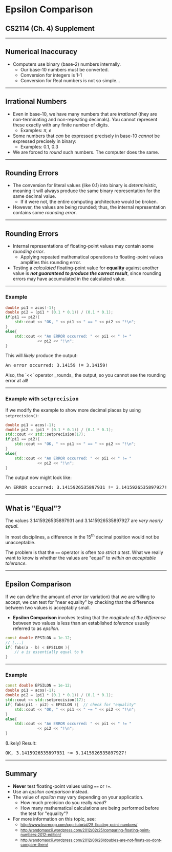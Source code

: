 # Epsilon Comparison
## CS2114 (Ch. 4) Supplement

---

## Numerical Inaccuracy

* Computers use binary (base-2) numbers internally.
    - Our base-10 numbers must be converted.
    - Conversion for integers is 1-1
    - Conversion for Real numbers is not so simple...

---

## Irrational Numbers

* Even in base-10, we have many numbers that are _irrational_  (they are non-terminating and non-repeating decimals).  You cannot represent these exactly with any finite number of digits.
    - Examples:  $\pi$, $e$
* Some numbers that _can_ be expressed precisely in base-10 _cannot_ be expressed precisely in binary:
    - Examples:  $0.1$, $0.3$
* We are forced to _round_ such numbers.  The computer does the same.

---

## Rounding Errors

* The conversion for literal values (like 0.1) into binary is _deterministic_, meaning it will always produce the same binary representation for the same decimal value.
    - If it were not, the entire computing architecture would be broken.
* However, the values are being rounded; thus, the internal representation contains some _rounding error_.

---

## Rounding Errors

* Internal representations of floating-point values may contain some _rounding error_.
    - Applying repeated mathematical operations to floating-point values amplifies this rounding error.
* Testing a _calculated_ floating-point value for __equality__ against another value is **_not guaranteed to produce the correct result_**, since rounding errors may have accumulated in the calculated value.

---

### Example

``` cpp
double pi1 = acos(-1);
double pi2 = (pi1 * (0.1 * 0.1)) / (0.1 * 0.1);
if(pi1 == pi2){
    std::cout << "OK, " << pi1 << " == " << pi2 << "!\n";
}
else{
    std::cout << "An ERROR occurred: " << pi1 << " != " 
              << pi2 << "!\n";
}
```
This will _likely_ produce the output:
<pre>An error occurred: 3.14159 != 3.14159!</pre>
<p>Also, the `<<` operator _rounds_ the output, so you cannot see the rounding error at all!</p>

---

### Example with <tt>setprecision</tt>

If we modify the example to show more decimal places by using `setprecision()`:
``` cpp
double pi1 = acos(-1);
double pi2 = (pi1 * (0.1 * 0.1)) / (0.1 * 0.1);
std::cout << std::setprecision(17);
if(pi1 == pi2){
    std::cout << "OK, " << pi1 << " == " << pi2 << "!\n";
}
else{
    std::cout << "An ERROR occurred: " << pi1 << " != " 
              << pi2 << "!\n";
}
```
The output now might look like:
<pre>An ERROR occurred: 3.1415926535897931 != 3.1415926535897927!</pre>

---

## What is "Equal"?

The values 3.1415926535897931 and 3.1415926535897927 are _very nearly equal_.  

In most disciplines, a difference in the 15<sup>th</sup> decimal position would not be unacceptable.

The problem is that the `==` operator is often _too strict a test_.  What we really want to know is whether the values are "equal" to _within an acceptable tolerance_.

---

## Epsilon Comparison

If we can define the amount of _error_ (or variation) that we are willing to accept, we can test for "near equality" by checking that the difference between two values is acceptably small.

* __Epsilon Comparison__ involves testing that the _magitude of the difference_ between two values is less than an established _tolerance_ usually referred to as _epsilon_.

``` cpp
const double EPSILON = 1e-12;
// [...]
if( fabs(a - b) < EPSILON ){
    // a is essentially equal to b
}
```

---

### Example

``` cpp
const double EPSILON = 1e-12;
double pi1 = acos(-1);
double pi2 = (pi1 * (0.1 * 0.1)) / (0.1 * 0.1);
std::cout << std::setprecision(17);
if( fabs(pi1 - pi2) < EPSILON ){  // check for "equality"
    std::cout << "OK, " << pi1 << " ~= " << pi2 << "!\n";
}
else{
    std::cout << "An ERROR occurred: " << pi1 << " != " 
              << pi2 << "!\n";
}
```
(Likely) Result:
<pre>OK, 3.1415926535897931 ~= 3.1415926535897927!</pre>

---


## Summary

* **Never** test floating-point values using `==` or `!=`. 
* Use an _epsilon comparison_ instead.
* The value of _epsilon_ may vary depending on your application.
    - How much precision do you really _need_?
    - How many mathematical calculations are being performed before the test for "equality"?
* For more information on this topic, see:
    - <small>http://www.learncpp.com/cpp-tutorial/25-floating-point-numbers/ </small>
    - <small>http://randomascii.wordpress.com/2012/02/25/comparing-floating-point-numbers-2012-edition/ </small>
    - <small>http://randomascii.wordpress.com/2012/06/26/doubles-are-not-floats-so-dont-compare-them/ </small>
